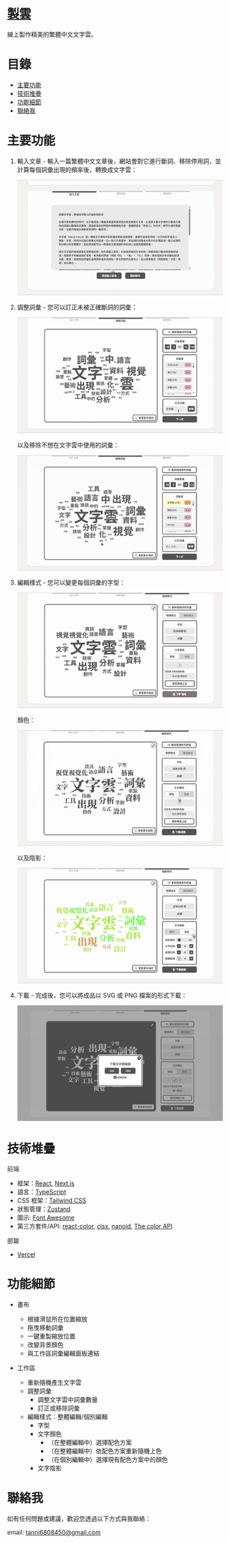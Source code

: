 # [製雲](https://make-clouds.vercel.app/)

線上製作精美的繁體中文文字雲。

# 目錄

- [主要功能](#主要功能)
- [技術堆疊](#技術堆疊)
- [功能細節](#功能細節)
- [聯絡我](#聯絡我)

# 主要功能

1. 輸入文章 - 輸入一篇繁體中文文章後，網站會對它進行斷詞、移除停用詞，並計算每個詞彙出現的頻率後，轉換成文字雲：

   ![Feature 1 - Input Article](/public/readme/feature_1.gif)

2. 調整詞彙 - 您可以訂正未被正確斷詞的詞彙：

   ![Feature 2-1 - Correct Words](/public/readme/feature_2-1.gif)

   以及移除不想在文字雲中使用的詞彙：

   ![Feature 2-2 - Remove Words](/public/readme/feature_2-2.gif)

3. 編輯樣式 - 您可以變更每個詞彙的字型：

   ![Feature 3-1 - Change Global Font Style](/public/readme/feature_3-1.gif)

   顏色：

   ![Feature 3-2 - Change Global Color](/public/readme/feature_3-2.gif)

   以及陰影：

   ![Feature 3-3 - Change Global Shadow](/public/readme/feature_3-3.gif)

4. 下載 - 完成後，您可以將成品以 SVG 或 PNG 檔案的形式下載：

   <img src="/public/readme/feature_4.png" alt="Feature 4 - Download SVG or PNG File" width="688">

# 技術堆疊

前端

- 框架：[React](https://react.dev/), [Next.js](https://nextjs.org/)
- 語言：[TypeScript](https://www.typescriptlang.org/)
- CSS 框架：[Tailwind CSS](https://tailwindcss.com/)
- 狀態管理：[Zustand](https://github.com/pmndrs/zustand)
- 圖示: [Font Awesome](https://fontawesome.com/license/free)
- 第三方套件/API: [react-color](https://github.com/casesandberg/react-color), [clsx](https://github.com/lukeed/clsx), [nanoid](https://github.com/ai/nanoid), [The color API](https://github.com/joshbeckman/thecolorapi)

部屬

- [Vercel](https://vercel.com/)

# 功能細節

- 畫布

  - 根據滑鼠所在位置縮放
  - 拖曳移動詞彙
  - 一鍵重製縮放位置
  - 改變背景顏色
  - 與工作區詞彙編輯面板連結

- 工作區

  - 重新隨機產生文字雲
  - 調整詞彙
    - 調整文字雲中詞彙數量
    - 訂正或移除詞彙
  - 編輯樣式：整體編輯/個別編輯
    - 字型
    - 文字顏色
      - （在整體編輯中）選擇配色方案
      - （在整體編輯中）依配色方案重新隨機上色
      - （在個別編輯中）選擇現有配色方案中的顏色
    - 文字陰影

# 聯絡我

如有任何問題或建議，歡迎您透過以下方式與我聯絡：

email: [tanni6808450@gmail.com](mailto:tanni6808450@gmail.com)
